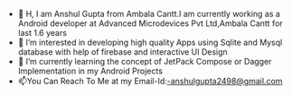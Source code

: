 - 👋 H, I am Anshul Gupta from Ambala Cantt.I am currently working as a Android developer at Advanced Microdevices Pvt Ltd,Ambala Cantt for last 1.6 years
- 👀 I’m interested in developing high quality Apps using Sqlite and Mysql database with help of firebase and interactive UI Design
- 🌱 I’m currently learning the concept of JetPack Compose or Dagger Implementation in my Android Projects
- 📫You Can Reach To Me at my Email-Id:-anshulgupta2498@gmail.com

<!---
Anshul-Gupta-Dhanaura/Anshul-Gupta-Dhanaura is a ✨ special ✨ repository because its `README.md` (this file) appears on your GitHub profile.
You can click the Preview link to take a look at your changes.
--->
